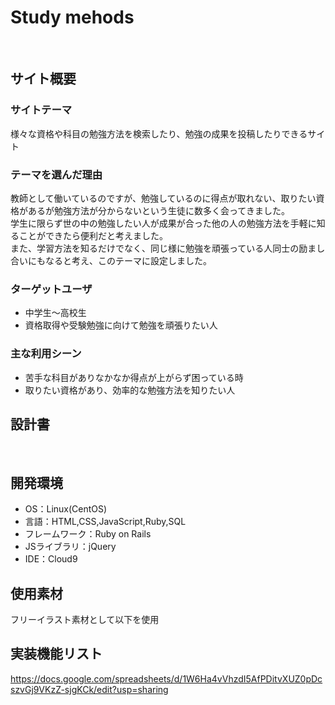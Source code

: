# Study mehods
​
## サイト概要
### サイトテーマ
様々な資格や科目の勉強方法を検索したり、勉強の成果を投稿したりできるサイト
​
### テーマを選んだ理由
教師として働いているのですが、勉強しているのに得点が取れない、取りたい資格があるが勉強方法が分からないという生徒に数多く会ってきました。<br>
学生に限らず世の中の勉強したい人が成果が合った他の人の勉強方法を手軽に知ることができたら便利だと考えました。<br>
また、学習方法を知るだけでなく、同じ様に勉強を頑張っている人同士の励まし合いにもなると考え、このテーマに設定しました。
​
### ターゲットユーザ
- 中学生〜高校生
- 資格取得や受験勉強に向けて勉強を頑張りたい人
​
### 主な利用シーン
- 苦手な科目がありなかなか得点が上がらず困っている時
- 取りたい資格があり、効率的な勉強方法を知りたい人
​
## 設計書
<!--テーマを設定・提出する時点では不要です-->
​
## 開発環境
- OS：Linux(CentOS)
- 言語：HTML,CSS,JavaScript,Ruby,SQL
- フレームワーク：Ruby on Rails
- JSライブラリ：jQuery
- IDE：Cloud9
​
## 使用素材
フリーイラスト素材として以下を使用

## 実装機能リスト
https://docs.google.com/spreadsheets/d/1W6Ha4vVhzdI5AfPDitvXUZ0pDcszvGj9VKzZ-sjgKCk/edit?usp=sharing
